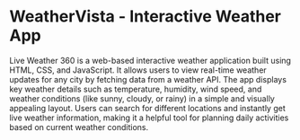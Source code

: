 # WeatherVista - Interactive Weather App
Live Weather 360 is a web-based interactive weather application built using HTML, CSS, and JavaScript. It allows users to view real-time weather updates for any city by fetching data from a weather API. The app displays key weather details such as temperature, humidity, wind speed, and weather conditions (like sunny, cloudy, or rainy) in a simple and visually appealing layout. Users can search for different locations and instantly get live weather information, making it a helpful tool for planning daily activities based on current weather conditions.
